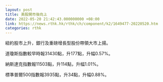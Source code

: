 ```yaml
---
layout: post
title: 美股開市後向上
date: 2022-05-20 21:42:43.000000000 +08:00
link: https://news.rthk.hk/rthk/ch/component/k2/1649477-20220520.htm
categories: rthk
---
```


紐約股市上升，銀行及重磅增長型股份帶領大市上揚。

道瓊斯指數較早時報31430點，升177點，升幅0.57%。

納斯達克指數報11503點，升114點，升幅1.01%。

標準普爾500指數報3935點，升34點，升幅0.88%。
